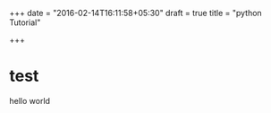 +++
date = "2016-02-14T16:11:58+05:30"
draft = true
title = "python Tutorial"

+++

test
====

hello world